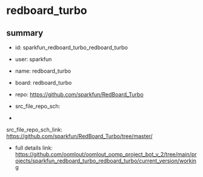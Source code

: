 # redboard_turbo
 
## summary 
* id: sparkfun_redboard_turbo_redboard_turbo
* user: sparkfun
* name: redboard_turbo
* board: redboard_turbo
* repo: https://github.com/sparkfun/RedBoard_Turbo



* src_file_repo_sch: 
*
 src_file_repo_sch_link: https://github.com/sparkfun/RedBoard_Turbo/tree/master/
* full details link: https://github.com/oomlout/oomlout_oomp_project_bot_v_2/tree/main/projects/sparkfun_redboard_turbo_redboard_turbo/current_version/working  






